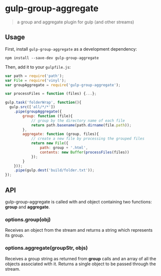 # gulp-group-aggregate
> a group and aggregate plugin for gulp (and other streams)

## Usage

First, install `gulp-group-aggregate` as a development dependency:

```shell
npm install --save-dev gulp-group-aggregate
```

Then, add it to your `gulpfile.js`:

```javascript
var path = require('path');
var File = require('vinyl');
var groupAggregate = require('gulp-group-aggregate');

var processFiles = function (files) {...}; 

gulp.task('folderWrap', function(){
  gulp.src(['all/*/*'])
  	.pipe(groupAggregate({
  		group: function (file){
  			// group by the directory name of each file
  			return path.basename(path.dirname(file.path));
  		}, 
  		aggregate: function (group, files){
  			// create a new file by processing the grouped files
  			return new File({
  				path: group + '.html',
  				contents: new Buffer(processFiles(files))
  			});
  		}
  	}));
    .pipe(gulp.dest('build/folder.txt'));
});
```

## API

gulp-group-aggregate is called with and object containing two functions: __group__ and __aggregate__.

### options.group(obj)

Receives an object from the stream and returns a string which represents its group. 

### options.aggregate(groupStr, objs)

Receives a group string as returned from __group__ calls and an array of all the objects associated with it. Returns a single object to be passed through the stream.

